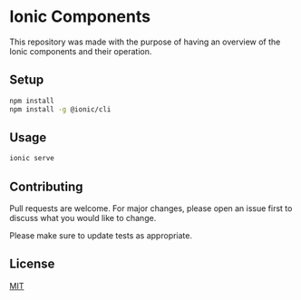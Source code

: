 # Ionic Components

This repository was made with the purpose of having an overview of the Ionic components and their operation.

## Setup

```bash
npm install
npm install -g @ionic/cli
```

## Usage

```bash
ionic serve
```

## Contributing
Pull requests are welcome. For major changes, please open an issue first to discuss what you would like to change.

Please make sure to update tests as appropriate.

## License
[MIT](https://choosealicense.com/licenses/mit/)
